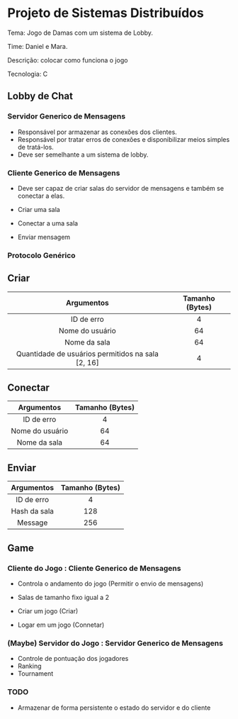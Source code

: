 
# Projeto de Sistemas Distribuídos

Tema: Jogo de Damas com um sistema de Lobby.

Time: Daniel e Mara.

Descrição: colocar como funciona o jogo

Tecnologia: C 

## Lobby de Chat

### Servidor Generico de Mensagens
  - Responsável por armazenar as conexões dos clientes.
  - Responsável por tratar erros de conexões e disponibilizar meios simples de tratá-los.
  - Deve ser semelhante a um sistema de lobby.

### Cliente Generico de Mensagens
  - Deve ser capaz de criar salas do servidor de mensagens e também se conectar a elas.

  - Criar uma sala
  - Conectar a uma sala
  - Enviar mensagem

### Protocolo Genérico

## **Criar**
|                     Argumentos                    | Tamanho (Bytes) |
|:-------------------------------------------------:|:---------------:|
|                     ID de erro                    |        4        |
|                  Nome do usuário                  |        64       |
|                    Nome da sala                   |        64       |
| Quantidade de usuários permitidos na sala [2, 16] |        4        |

## **Conectar**
|                     Argumentos                    | Tamanho (Bytes) |
|:-------------------------------------------------:|:---------------:|
|                     ID de erro                    |        4        |
|                  Nome do usuário                  |        64       |
|                    Nome da sala                   |        64       |

## **Enviar**
|                     Argumentos                    | Tamanho (Bytes) |
|:-------------------------------------------------:|:---------------:|
|                     ID de erro                    |        4        |
|                    Hash da sala                   |       128       |
|                      Message                      |       256       |

## Game

### Cliente do Jogo : Cliente Generico de Mensagens
  - Controla o andamento do jogo (Permitir o envio de mensagens)
  - Salas de tamanho fixo igual a 2

  - Criar um jogo (Criar)
  - Logar em um jogo (Connetar)

### **(Maybe)** Servidor do Jogo : Servidor Generico de Mensagens
  - Controle de pontuação dos jogadores
  - Ranking
  - Tournament

### TODO
  - Armazenar de forma persistente o estado do servidor e do cliente